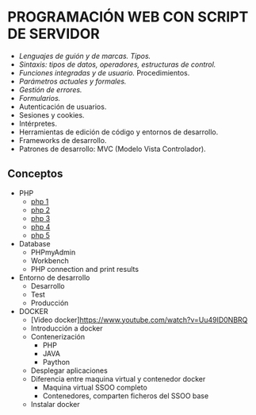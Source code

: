 # PROGRAMACIÓN WEB CON SCRIPT DE SERVIDOR
- *Lenguajes de guión y de marcas. Tipos.*
- *Sintaxis: tipos de datos, operadores, estructuras de control.*
- *Funciones integradas y de usuario.* Procedimientos.
- *Parámetros actuales y formales.*
- *Gestión de errores.*
- *Formularios.*
- Autenticación de usuarios.
- Sesiones y cookies.
- Intérpretes.
- Herramientas de edición de código y entornos de desarrollo.
- Frameworks de desarrollo.
- Patrones de desarrollo: MVC (Modelo Vista Controlador).

## Conceptos
- PHP
	- [php 1](php/php-1.pdf)
	- [php 2](php/php-2.pdf)
	- [php 3](php/php-3.pdf)
	- [php 4](php/php-4.pdf)
	- [php 5](php/php-5.pdf)
- Database
	- PHPmyAdmin
	- Workbench
	- PHP connection and print results
- Entorno de desarrollo
	- Desarrollo
	- Test
	- Producción
- DOCKER
	- [Video docker]https://www.youtube.com/watch?v=Uu49ID0NBRQ
	- Introducción a docker
	- Contenerización
		- PHP
		- JAVA
		- Paython
	- Desplegar aplicaciones
	- Diferencia entre maquina virtual y contenedor docker
		- Maquina virtual SSOO completo
		- Contenedores, comparten ficheros del SSOO base
	- Instalar docker
